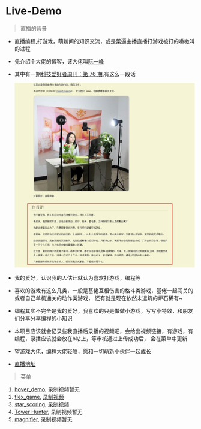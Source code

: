# Live-Demo

> 直播的背景

* 直播编程,打游戏，萌新间的知识交流，或是菜逼主播直播打游戏被打的嗷嗷叫的过程
* 先介绍个大佬的博客，该大佬叫[阮一峰](http://www.ruanyifeng.com/home.html)
* 其中有一期[科技爱好者周刊：第 76 期](http://www.ruanyifeng.com/blog/2019/10/weekly-issue-76.html),有这么一段话

    ![](./images/直播的开始.jpg)

* 我的爱好，认识我的人估计就认为喜欢打游戏，编程等
* 喜欢的游戏有这么几类，一般是基佬互相伤害的格斗类游戏，基佬一起闯关的或者自己单机通关的动作类游戏，
    还有就是现在依然未退坑的炉石稀有~
* 编程其实不完全是我的爱好，我喜欢的只是做做小游戏，写写小特效，和朋友们分享分享编程的小知识
* 本项目应该就会记录些我直播后录播的视频吧，会给出视频链接，有游戏，有编程，录播应该就会放在b站上，等审核通过上传成功后，
    会在菜单中更新
* 望游戏大佬，编程大佬轻喷，愿和一切萌新小伙伴一起成长
* [直播地址](https://live.bilibili.com/11287766)

> 菜单   

1. [hover_demo](https://qianfengg.github.io/Live-Demo/01-hover_demo/index), 录制视频暂无 
2. [flex_game](https://flexboxfroggy.com/), [录制视频](https://www.bilibili.com/video/av70801303)
3. [star_scoring](https://qianfengg.github.io/Live-Demo/03-star_scoring/index), [录制视频](https://www.bilibili.com/video/av71020298) 
4. [Tower Hunter](./04-Tower%20Hunter游戏直播-10.13/Tower%20Hunter游戏.md), 录制视频暂无 
5. [magnifier](https://qianfengg.github.io/Live-Demo/05-magnifier/index), 录制视频暂无 
